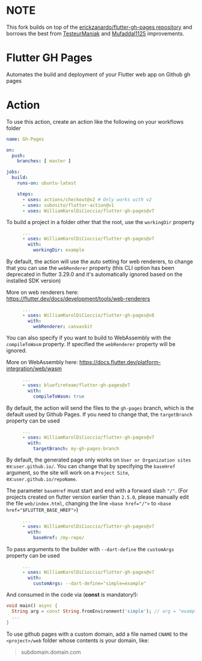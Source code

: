 # NOTE

This fork builds on top of the [erickzanardo/flutter-gh-pages repository](https://github.com/erickzanardo/flutter-gh-pages) and borrows the best from [TesteurManiak](https://github.com/TesteurManiak/flutter-gh-pages/tree/feat/wasm-compilation) and [Mufaddal1125](https://github.com/cleverflow/flutter-gh-pages/tree/main) improvements.

# Flutter GH Pages

Automates the build and deployment of your Flutter web app on Github gh pages

# Action

To use this action, create an action like the following on your workflows folder

```yml
name: Gh-Pages

on:
  push:
    branches: [ master ]

jobs:
  build:
    runs-on: ubuntu-latest

    steps:
      - uses: actions/checkout@v2 # Only works with v2
      - uses: subosito/flutter-action@v1
      - uses: WilliamKarolDiCioccio/flutter-gh-pages@v7
```
To build a project in a folder other that the root, use the `workingDir` property

```yml
      ...
      - uses: WilliamKarolDiCioccio/flutter-gh-pages@v7
        with:
          workingDir: example
```

By default, the action will use the auto setting for web renderers, to change that you can use the `webRenderer` property (this CLI option has been deprecated in flutter 3.29.0 and it's automatically ignored based on the installed SDK version)

More on web renderers here: https://flutter.dev/docs/development/tools/web-renderers

```yml
      ...
      - uses: WilliamKarolDiCioccio/flutter-gh-pages@v8
        with:
          webRenderer: canvaskit
```

You can also specify if you want to build to WebAssembly with the `compileToWasm` property. If specified the `webRenderer` property will be ignored.

More on WebAssembly here: https://docs.flutter.dev/platform-integration/web/wasm

```yml
      ...
      - uses: bluefireteam/flutter-gh-pages@v7
        with:
          compileToWasm: true
```

By default, the action will send the files to the `gh-pages` branch, which is the default used by Github Pages.
If you need to change that, the `targetBranch` property can be used

```yml
      ...
      - uses: WilliamKarolDiCioccio/flutter-gh-pages@v7
        with:
          targetBranch: my-gh-pages-branch
```

By default, the generated page only works on `User or Organization sites` ex:`user.github.io/`. 
You can change that by specifying the `baseHref` argument, so the site will work on a `Project Site`, ex:`user.github.io/repoName`.

The parameter `baseHref` must start and end with a forward slash `"/"`.
(For projects created on flutter version earlier than `2.5.0`, please manually edit the file `web/index.html`, changing the line `<base href="/">` to `<base href="$FLUTTER_BASE_HREF">`)

```yml
      ...
      - uses: WilliamKarolDiCioccio/flutter-gh-pages@v7
        with:
          baseHref: /my-repo/
```

To pass arguments to the builder with `--dart-define` the `customArgs` property can be used

```yml
      ...
      - uses: WilliamKarolDiCioccio/flutter-gh-pages@v7
        with:
          customArgs: --dart-define="simple=example"
```


And consumed in the code via (**const** is mandatory!):
```dart
void main() async {
  String arg = const String.fromEnvironment('simple'); // arg = "example"
  ...
}
```


To use github pages with a custom domain, add a file named `CNAME` to the
`<project>/web` folder whose contents is your domain, like:
> subdomain.domain.com
